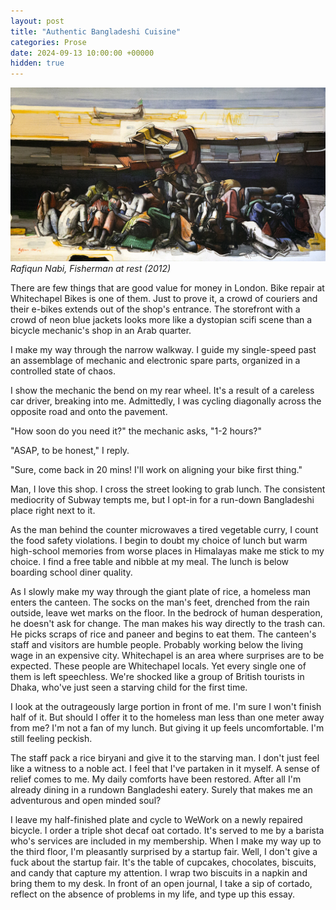 ```yaml
---
layout: post
title: "Authentic Bangladeshi Cuisine"
categories: Prose
date: 2024-09-13 10:00:00 +00000
hidden: true
---
```


![Fisherman at rest](/assets/bangla/bangla.jpg)
_Rafiqun Nabi, Fisherman at rest (2012)_

There are few things that are good value for money in London.
Bike repair at Whitechapel Bikes is one of them.
Just to prove it, a crowd of couriers and their e-bikes extends out of the shop's entrance.
The storefront with a crowd of neon blue jackets looks more like a dystopian scifi scene than a bicycle mechanic's shop in an Arab quarter.

I make my way through the narrow walkway.
I guide my single-speed past an assemblage of mechanic and electronic spare parts, organized in a controlled state of chaos.

I show the mechanic the bend on my rear wheel.
It's a result of a careless car driver, breaking into me.
Admittedly, I was cycling diagonally across the opposite road and onto the pavement. 

"How soon do you need it?" the mechanic asks, "1-2 hours?"

"ASAP, to be honest," I reply.

"Sure, come back in 20 mins! I'll work on aligning your bike first thing."

Man, I love this shop.
I cross the street looking to grab lunch.
The consistent mediocrity of Subway tempts me, but I opt-in for a run-down Bangladeshi place right next to it.

As the man behind the counter microwaves a tired vegetable curry, I count the food safety violations.
I begin to doubt my choice of lunch but warm high-school memories from worse places in Himalayas make me stick to my choice.
I find a free table and nibble at my meal.
The lunch is below boarding school diner quality.

As I slowly make my way through the giant plate of rice, a homeless man enters the canteen.
The socks on the man's feet, drenched from the rain outside, leave wet marks on the floor.
In the bedrock of human desperation, he doesn't ask for change.
The man makes his way directly to the trash can.
He picks scraps of rice and paneer and begins to eat them.
The canteen's staff and visitors are humble people.
Probably working below the living wage in an expensive city.
Whitechapel is an area where surprises are to be expected.
These people are Whitechapel locals.
Yet every single one of them is left speechless.
We're shocked like a group of British tourists in Dhaka, who've just seen a starving child for the first time.

I look at the outrageously large portion in front of me.
I'm sure I won't finish half of it.
But should I offer it to the homeless man less than one meter away from me?
I'm not a fan of my lunch.
But giving it up feels uncomfortable.
I'm still feeling peckish.

The staff pack a rice biryani and give it to the starving man.
I don't just feel like a witness to a noble act.
I feel that I've partaken in it myself.
A sense of relief comes to me.
My daily comforts have been restored.
After all I'm already dining in a rundown Bangladeshi eatery.
Surely that makes me an adventurous and open minded soul?

I leave my half-finished plate and cycle to WeWork on a newly repaired bicycle.
I order a triple shot decaf oat cortado.
It's served to me by a barista who's services are included in my membership.
When I make my way up to the third floor, I'm pleasantly surprised by a startup fair.
Well, I don't give a fuck about the startup fair.
It's the table of cupcakes, chocolates, biscuits, and candy that capture my attention.
I wrap two biscuits in a napkin and bring them to my desk.
In front of an open journal, I take a sip of cortado, reflect on the absence of problems in my life, and type up this essay.


